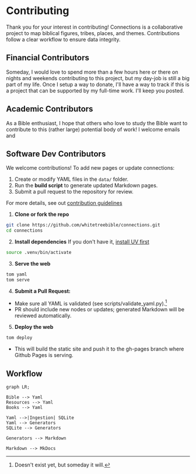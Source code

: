 # Contributing

Thank you for your interest in contributing! Connections is a collaborative project to map biblical figures, tribes, places, and themes. Contributions follow a clear workflow to ensure data integrity.

## Financial Contributors

Someday, I would love to spend more than a few hours here or there on nights and weekends contributing to this project, but my day-job is still a big part of my life. Once I setup a way to donate, I'll have a way to track if this is a project that can be supported by my full-time work. I'll keep you posted.

## Academic Contributors
As a Bible enthusiast, I hope that others who love to study the Bible want to contribute to this (rather large) potential body of work! I welcome emails and 

## Software Dev Contributors

We welcome contributions! To add new pages or update connections:  

1. Create or modify YAML files in the `data/` folder.  
2. Run the **build script** to generate updated Markdown pages.  
3. Submit a pull request to the repository for review.

For more details, see out [contribution guidelines](devs/contributing.md)

1. **Clone or fork the repo**
```sh
git clone https://github.com/whitetreebible/connections.git
cd connections
```

2. **Install dependencies**
If you don't have it, [install UV first](https://docs.astral.sh/uv/getting-started/installation/)
```sh
source .venv/bin/activate
```

3. **Serve the web**
```sh
tom yaml
tom serve
```

4. **Submit a Pull Request:**
- Make sure all YAML is validated (see scripts/validate_yaml.py).[^validate]
- PR should include new nodes or updates; generated Markdown will be reviewed automatically.

5. **Deploy the web**
```sh
tom deploy
```
- This will build the static site and push it to the gh-pages branch where Github Pages is serving.


## Workflow

```mermaid
graph LR;

Bible --> Yaml
Resources --> Yaml
Books --> Yaml

Yaml -->|Ingestion| SQLite
Yaml --> Generators
SQLite --> Generators

Generators --> Markdown

Markdown --> MkDocs

```

[^validate]: Doesn't exist yet, but someday it will.
